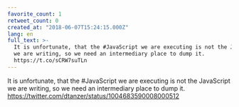 ```yaml
---
favorite_count: 1
retweet_count: 0
created_at: "2018-06-07T15:24:15.000Z"
lang: en
full_text: >-
  It is unfortunate, that the #JavaScript we are executing is not the JavaScript
  we are writing, so we need an intermediary place to dump it.
  https://t.co/sCRW7suTLn
---
```


It is unfortunate, that the #JavaScript we are executing is not the JavaScript
we are writing, so we need an intermediary place to dump it.
<https://twitter.com/dtanzer/status/1004683590008000512>
